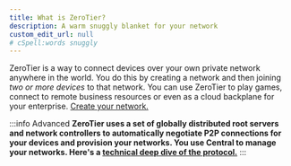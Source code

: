 ```yaml
---
title: What is ZeroTier?
description: A warm snuggly blanket for your network
custom_edit_url: null
# cSpell:words snuggly
---
```


ZeroTier is a way to connect devices over your own private network anywhere in the world. You do this by creating a network and then joining *two or more devices* to that network. You can use ZeroTier to play games, connect to remote business resources or even as a cloud backplane for your enterprise. [Create your network.](/start)

:::info Advanced
**ZeroTier uses a set of globally distributed root servers and network controllers to automatically negotiate P2P connections for your devices and provision your networks. You use Central to manage your networks. Here's a [technical deep dive of the protocol.](protocol)**
:::
